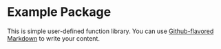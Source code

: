# Example Package

This is simple user-defined function library. You can use
[Github-flavored Markdown](https://guides.github.com/features/mastering-markdown/)
to write your content.
